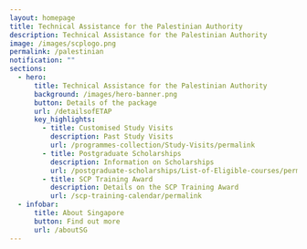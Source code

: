 ```yaml
---
layout: homepage
title: Technical Assistance for the Palestinian Authority
description: Technical Assistance for the Palestinian Authority
image: /images/scplogo.png
permalink: /palestinian
notification: ""
sections:
  - hero:
      title: Technical Assistance for the Palestinian Authority
      background: /images/hero-banner.png
      button: Details of the package
      url: /detailsofETAP
      key_highlights:
        - title: Customised Study Visits
          description: Past Study Visits
          url: /programmes-collection/Study-Visits/permalink
        - title: Postgraduate Scholarships
          description: Information on Scholarships
          url: /postgraduate-scholarships/List-of-Eligible-courses/permalink
        - title: SCP Training Award
          description: Details on the SCP Training Award
          url: /scp-training-calendar/permalink
  - infobar:
      title: About Singapore
      button: Find out more
      url: /aboutSG
---
```


